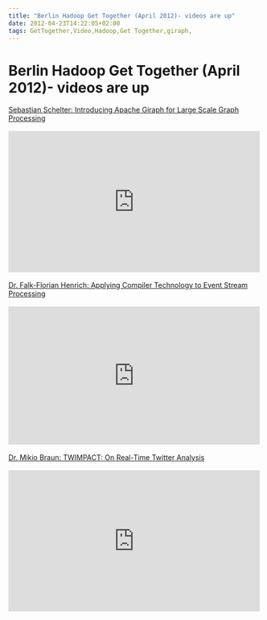 ```yaml
---
title: "Berlin Hadoop Get Together (April 2012)- videos are up"
date: 2012-04-23T14:22:05+02:00
tags: GetTogether,Video,Hadoop,Get Together,giraph,
---
```


# Berlin Hadoop Get Together (April 2012)- videos are up


<a href="https://vimeo.com/40737998">Sebastian Schelter: Introducing Apache Giraph for Large Scale Graph 
Processing</a><br><br><iframe src="http://player.vimeo.com/video/40737998" width="500" height="281" frameborder="0" 
webkitAllowFullScreen mozallowfullscreen allowFullScreen></iframe><br><br><a href="https://vimeo.com/40827692">Dr. 
Falk-Florian Henrich: Applying Compiler Technology to Event Stream Processing</a><a href="https://vimeo.com/40827691"> 
</a><br><br><iframe src="http://player.vimeo.com/video/40827692" width="500" height="275" frameborder="0" 
webkitAllowFullScreen mozallowfullscreen allowFullScreen></iframe><br><br><a href="https://vimeo.com/40827691">Dr. 
Mikio Braun: TWIMPACT: On Real-Time Twitter Analysis</a><br><br><iframe src="http://player.vimeo.com/video/40827691" 
width="500" height="281" frameborder="0" webkitAllowFullScreen mozallowfullscreen allowFullScreen></iframe><br>
